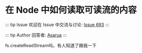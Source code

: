 # 在 Node 中如何读取可读流的内容



::: tip Issue 
 欢迎在 Issue 中交流与讨论: [Issue 693](https://github.com/shfshanyue/Daily-Question/issues/693) 
:::

::: tip Author 
回答者: [Asarua](https://github.com/Asarua) 
:::

fs.createReadStream吗，有人知道了踢我一下